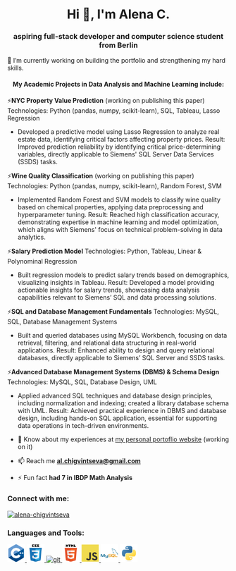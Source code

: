 <h1 align="center">Hi 👋, I'm Alena C.</h1>
<h3 align="center">aspiring full-stack developer and computer science student from Berlin</h3>

🔭 I’m currently working on building the portfolio and strengthening my hard skills. 

<h4 align="center">My Academic Projects in Data Analysis and Machine Learning include:</h4>

⚡**NYC Property Value Prediction** (working on publishing this paper)
Technologies: Python (pandas, numpy, scikit-learn), SQL, Tableau, Lasso Regression
-	Developed a predictive model using Lasso Regression to analyze real estate data, identifying critical factors affecting property prices.
Result: Improved prediction reliability by identifying critical price-determining variables, directly applicable to Siemens' SQL Server Data Services (SSDS) tasks.

⚡**Wine Quality Classification** (working on publishing this paper)
Technologies: Python (pandas, numpy, scikit-learn), Random Forest, SVM
-	Implemented Random Forest and SVM models to classify wine quality based on chemical properties, applying data preprocessing and hyperparameter tuning.
Result: Reached high classification accuracy, demonstrating expertise in machine learning and model optimization, which aligns with Siemens' focus on technical problem-solving in data analytics.

⚡**Salary Prediction Model**
Technologies: Python, Tableau, Linear & Polynominal Regression
-	Built regression models to predict salary trends based on demographics, visualizing insights in Tableau.
Result: Developed a model providing actionable insights for salary trends, showcasing data analysis capabilities relevant to Siemens’ SQL and data processing solutions.

⚡**SQL and Database Management Fundamentals**
Technologies: MySQL, SQL, Database Management Systems
-	Built and queried databases using MySQL Workbench, focusing on data retrieval, filtering, and relational data structuring in real-world applications.
Result: Enhanced ability to design and query relational databases, directly applicable to Siemens’ SQL Server and SSDS tasks.

⚡**Advanced Database Management Systems (DBMS) & Schema Design**
Technologies: MySQL, SQL, Database Design, UML
-	Applied advanced SQL techniques and database design principles, including normalization and indexing; created a library database schema with UML.
Result: Achieved practical experience in DBMS and database design, including hands-on SQL application, essential for supporting data operations in tech-driven environments.

<!-- -  🌱 I’m currently learning **Java, Front-end tools and frameworks, CS for Digital Engineering (with CAD and C++)**

- 👯 I’m looking to collaborate on **open-source and university projects**

- 🤝 I’m looking for help with **improving my skills in full-stack development**

- 💬 Ask me about **ML and Visualization (with Python and Tableau), Predictive Analysis**-->

- 📄 Know about my experiences at [my personal portoflio website](https://github.com/chigvintseva/personal-portfolio-website) (working on it)

- 📫 Reach me **al.chigvintseva@gmail.com**

- ⚡ Fun fact **had 7 in IBDP Math Analysis**

<h3 align="left">Connect with me:</h3>
<p align="left">
<a href="https://linkedin.com/in/alena-chigvintseva" target="blank"><img align="center" src="https://raw.githubusercontent.com/rahuldkjain/github-profile-readme-generator/master/src/images/icons/Social/linked-in-alt.svg" alt="alena-chigvintseva" height="30" width="40" /></a>
</p>

<h3 align="left">Languages and Tools:</h3>
<p align="left"> <a href="https://www.w3schools.com/cpp/" target="_blank" rel="noreferrer"> <img src="https://raw.githubusercontent.com/devicons/devicon/master/icons/cplusplus/cplusplus-original.svg" alt="cplusplus" width="40" height="40"/> </a> <a href="https://www.w3schools.com/css/" target="_blank" rel="noreferrer"> <img src="https://raw.githubusercontent.com/devicons/devicon/master/icons/css3/css3-original-wordmark.svg" alt="css3" width="40" height="40"/> </a> <a href="https://git-scm.com/" target="_blank" rel="noreferrer"> <img src="https://www.vectorlogo.zone/logos/git-scm/git-scm-icon.svg" alt="git" width="40" height="40"/> </a> <a href="https://www.w3.org/html/" target="_blank" rel="noreferrer"> <img src="https://raw.githubusercontent.com/devicons/devicon/master/icons/html5/html5-original-wordmark.svg" alt="html5" width="40" height="40"/> </a> <a href="https://developer.mozilla.org/en-US/docs/Web/JavaScript" target="_blank" rel="noreferrer"> <img src="https://raw.githubusercontent.com/devicons/devicon/master/icons/javascript/javascript-original.svg" alt="javascript" width="40" height="40"/> </a> <a href="https://www.mysql.com/" target="_blank" rel="noreferrer"> <img src="https://raw.githubusercontent.com/devicons/devicon/master/icons/mysql/mysql-original-wordmark.svg" alt="mysql" width="40" height="40"/> </a> <a href="https://www.python.org" target="_blank" rel="noreferrer"> <img src="https://raw.githubusercontent.com/devicons/devicon/master/icons/python/python-original.svg" alt="python" width="40" height="40"/> </a> </p>
